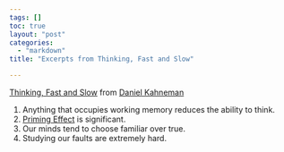```yaml
---
tags: []
toc: true
layout: "post"
categories:
  - "markdown"
title: "Excerpts from Thinking, Fast and Slow"

---
```


[Thinking, Fast and Slow](https://g.co/kgs/Zjh597) from [Daniel Kahneman](https://en.wikipedia.org/wiki/Daniel_Kahneman)

1. Anything that occupies working memory reduces the ability to think.
1. [Priming Effect](https://en.wikipedia.org/wiki/Priming_(psychology)) is significant.
1. Our minds tend to choose familiar over true.
1. Studying our faults are extremely hard.